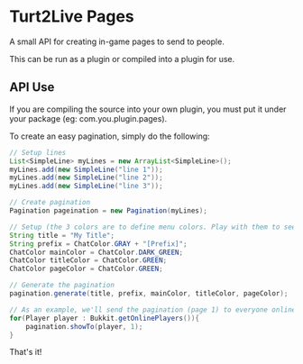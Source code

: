 Turt2Live Pages
===============

A small API for creating in-game pages to send to people.

This can be run as a plugin or compiled into a plugin for use.

API Use
-------

If you are compiling the source into your own plugin, you must put it under your package (eg: com.you.plugin.pages).

To create an easy pagination, simply do the following:

```java
// Setup lines
List<SimpleLine> myLines = new ArrayList<SimpleLine>();
myLines.add(new SimpleLine("line 1"));
myLines.add(new SimpleLine("line 2"));
myLines.add(new SimpleLine("line 3"));

// Create pagination
Pagination pageination = new Pagination(myLines);

// Setup (the 3 colors are to define menu colors. Play with them to see what happens!)
String title = "My Title";
String prefix = ChatColor.GRAY + "[Prefix]";
ChatColor mainColor = ChatColor.DARK_GREEN;
ChatColor titleColor = ChatColor.GREEN;
ChatColor pageColor = ChatColor.GREEN;

// Generate the pagination
pagination.generate(title, prefix, mainColor, titleColor, pageColor); 

// As an example, we'll send the pagination (page 1) to everyone online
for(Player player : Bukkit.getOnlinePlayers()){
	pagination.showTo(player, 1);
}
```

That's it!